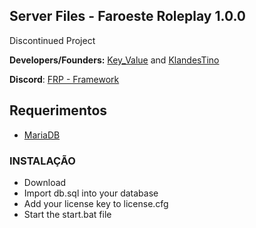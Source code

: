 ## Server Files - Faroeste Roleplay 1.0.0
Discontinued Project

**Developers/Founders:** [Key_Value](https://github.com/slashkeyvalue) and [KlandesTino](https://github.com/klandestino7) 

**Discord**: [FRP - Framework](https://discord.gg/uVDf5kGbB8)


## Requerimentos
* [MariaDB](https://mariadb.org/)

### INSTALAÇÃO
- Download
- Import db.sql into your database
- Add your license key to license.cfg
- Start the start.bat file 


